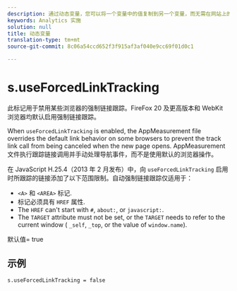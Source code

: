 ```yaml
---
description: 通过动态变量，您可以将一个变量中的值复制到另一个变量，而无需在网站上的图像请求中多次键入完整的值。
keywords: Analytics 实施
solution: null
title: 动态变量
translation-type: tm+mt
source-git-commit: 8c06a54ccd652f3f915af3af040e9cc69f01d0c1

---
```



# s.useForcedLinkTracking

此标记用于禁用某些浏览器的强制链接跟踪。FireFox 20 及更高版本和 WebKit 浏览器均默认启用强制链接跟踪。

When `useForcedLinkTracking` is enabled, the AppMeasurement file overrides the default link behavior on some browsers to prevent the track link call from being canceled when the new page opens. AppMeasurement文件执行跟踪链接调用并手动处理导航事件，而不是使用默认的浏览器操作。

在 JavaScript H.25.4（2013 年 2 月发布）中，向 `useForcedLinkTracking` 启用时所跟踪的链接添加了以下范围限制。自动强制链接跟踪仅适用于：

* `<A>` 和 `<AREA>` 标记.
* 标记必须具有 `HREF` 属性.
* The `HREF` can't start with `#`, `about:`, or `javascript:`.
* The `TARGET` attribute must not be set, or the `TARGET` needs to refer to the current window ( `_self`, `_top`, or the value of `window.name`).

默认值= true

## 示例

`s.useForcedLinkTracking = false`

